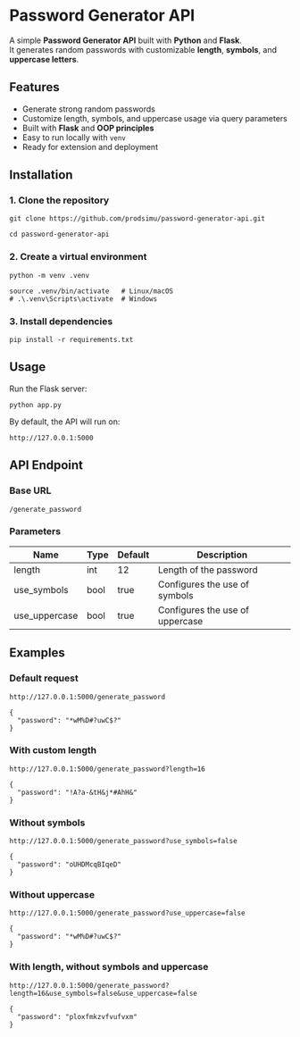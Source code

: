 # Password Generator API

A simple **Password Generator API** built with **Python** and **Flask**.  
It generates random passwords with customizable **length**, **symbols**, and **uppercase letters**.


## Features

- Generate strong random passwords
- Customize length, symbols, and uppercase usage via query parameters
- Built with **Flask** and **OOP principles**
- Easy to run locally with `venv`
- Ready for extension and deployment


## Installation

### 1. Clone the repository

```
git clone https://github.com/prodsimu/password-generator-api.git

cd password-generator-api
```

### 2. Create a virtual environment

```
python -m venv .venv

source .venv/bin/activate   # Linux/macOS
# .\.venv\Scripts\activate  # Windows
```

### 3. Install dependencies

```
pip install -r requirements.txt
```


## Usage

Run the Flask server:

```
python app.py
```

By default, the API will run on:

```
http://127.0.0.1:5000
```

## API Endpoint

### Base URL

```
/generate_password
```

### Parameters

| Name          | Type | Default | Description                     |
| ------------- | ---- | ------- | ------------------------------- |
| length        | int  | 12      | Length of the password          |
| use_symbols   | bool | true    | Configures the use of symbols   |
| use_uppercase | bool | true    | Configures the use of uppercase |


## Examples

### Default request

```
http://127.0.0.1:5000/generate_password
```
```
{
  "password": "*wM%D#?uwC$?"
}
```

### With custom length

```
http://127.0.0.1:5000/generate_password?length=16
```
```
{
  "password": "!A?a-&tH&j*#AhH&"
}
```

### Without symbols

```
http://127.0.0.1:5000/generate_password?use_symbols=false
```
```
{
  "password": "oUHDMcqBIqeD"
}
```

### Without uppercase

```
http://127.0.0.1:5000/generate_password?use_uppercase=false
```
```
{
  "password": "*wM%D#?uwC$?"
}
```

### With length, without symbols and uppercase

```
http://127.0.0.1:5000/generate_password?length=16&use_symbols=false&use_uppercase=false
```
```
{
  "password": "ploxfmkzvfvufvxm"
}
```
